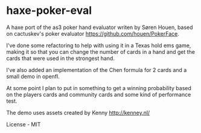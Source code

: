 # haxe-poker-eval
 A haxe port of the as3 poker hand evaluator writen by Søren Houen, based on cactuskev's poker evaluator https://github.com/houen/PokerFace.
 
 I've done some refactoring to help with using it in a Texas hold ems game, making it so that you can change the number of cards in a hand and get the cards that were used in the strongest hand.
 
 I've also added an implementation of the Chen formula for 2 cards and a small demo in openfl.
 
 At some point I plan to put in something to get a winning probability based on the players cards and community cards and some kind of performance test.
 
 The demo uses assets created by Kenny http://kenney.nl/

License - MIT
